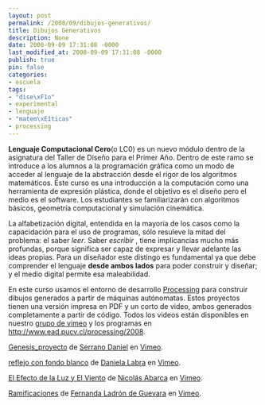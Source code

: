 ```yaml
---
layout: post
permalink: /2008/09/dibujos-generativos/
title: Dibujos Generativos
description: None
date: 2008-09-09 17:31:08 -0000
last_modified_at: 2008-09-09 17:31:08 -0000
publish: true
pin: false
categories:
- escuela
tags:
- "dise\xF1o"
- experimental
- lenguaje
- "matem\xE1ticas"
- processing
---
```

**Lenguaje Computacional Cero**(o LC0) es un nuevo módulo dentro de la asignatura del Taller de Diseño para el Primer Año. Dentro de este ramo se introduce a los alumnos a la programación gráfica como un modo de acceder al lenguaje de la abstracción desde el rigor de los algoritmos matemáticos. Este curso es una introducción a la computación como una herramienta de expresión plástica, donde el objetivo es el diseño pero el medio es el software. Los estudiantes se familiarizarán con algoritmos básicos, geometría computacional y simulación cinemática.

La alfabetización digital, entendida en la mayoría de los casos como la capacidación para el uso de programas, sólo resuleve la mitad del problema: el saber _leer_. Saber _escribir_ , tiene implicancias mucho más profundas, porque significa ser capaz de expresar y llevar adelante las ideas propias. Para un diseñador este distingo es fundamental ya que debe comprender el lenguaje **desde ambos lados** para poder construir y diseñar; y el medio digital permite esa maleabilidad.

En este curso usamos el entorno de desarrollo [Processing](http://www.processing.org/ "Página del proyecto opensource Processing") para construir dibujos generados a partir de máquinas autónomatas. Estos proyectos tienen una versión impresa en PDF y un corto de video, ambos generados completamente a partir de código. Todos los videos están disponibles en nuestro [grupo de vimeo](http://vimeo.com/groups/LC0 "LCO en Vimeo") y los programas en <http://www.ead.pucv.cl/processing/2008>.

[Genesis_proyecto](http://vimeo.com/groups/3037/videos/1694568?pg=embed&sec=1694568) de [Serrano Daniel](http://vimeo.com/user735269?pg=embed&sec=1694568) en [Vimeo](http://vimeo.com/?pg=embed&sec=1694568).

[reflejo con fondo blanco](http://vimeo.com/1696036?pg=embed&sec=1696036) de [Daniela Labra](http://vimeo.com/user720309?pg=embed&sec=1696036) en [Vimeo](http://vimeo.com/?pg=embed&sec=1696036).

[El Efecto de la Luz y El Viento](http://vimeo.com/groups/3037/videos/1694123?pg=embed&sec=1694123) de [Nicolás Abarca](http://vimeo.com/user716571?pg=embed&sec=1694123) en [Vimeo](http://vimeo.com/?pg=embed&sec=1694123).

[Ramificaciones](http://vimeo.com/groups/3037/videos/1687283?pg=embed&sec=1687283) de [Fernanda Ladrón de Guevara](http://vimeo.com/user708572?pg=embed&sec=1687283) en [Vimeo](http://vimeo.com/?pg=embed&sec=1687283).
